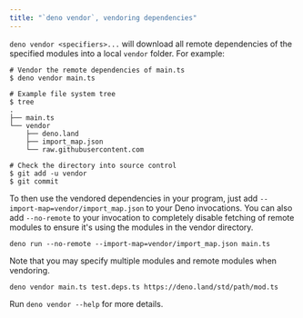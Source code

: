 ```yaml
---
title: "`deno vendor`, vendoring dependencies"
---
```


`deno vendor <specifiers>...` will download all remote dependencies of the
specified modules into a local `vendor` folder. For example:

```shell
# Vendor the remote dependencies of main.ts
$ deno vendor main.ts

# Example file system tree
$ tree
.
├── main.ts
└── vendor
    ├── deno.land
    ├── import_map.json
    └── raw.githubusercontent.com

# Check the directory into source control
$ git add -u vendor
$ git commit
```

To then use the vendored dependencies in your program, just add
`--import-map=vendor/import_map.json` to your Deno invocations. You can also add
`--no-remote` to your invocation to completely disable fetching of remote
modules to ensure it's using the modules in the vendor directory.

```shell
deno run --no-remote --import-map=vendor/import_map.json main.ts
```

Note that you may specify multiple modules and remote modules when vendoring.

```shell
deno vendor main.ts test.deps.ts https://deno.land/std/path/mod.ts
```

Run `deno vendor --help` for more details.
